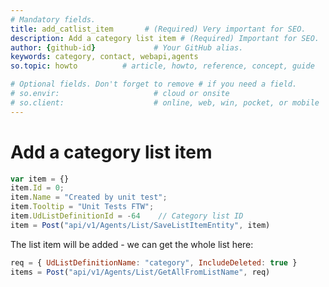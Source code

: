 ```yaml
---
# Mandatory fields.
title: add_catlist_item       # (Required) Very important for SEO.
description: Add a category list item # (Required) Important for SEO.
author: {github-id}             # Your GitHub alias.
keywords: category, contact, webapi,agents
so.topic: howto          # article, howto, reference, concept, guide

# Optional fields. Don't forget to remove # if you need a field.
# so.envir:                     # cloud or onsite
# so.client:                    # online, web, win, pocket, or mobile
---
```


# Add a category list item

```javascript
var item = {}
item.Id = 0;
item.Name = "Created by unit test";
item.Tooltip = "Unit Tests FTW";
item.UdListDefinitionId = -64    // Category list ID
item = Post("api/v1/Agents/List/SaveListItemEntity", item)
```

The list item will be added - we can get the whole list here:

```javascript
req = { UdListDefinitionName: "category", IncludeDeleted: true }
items = Post("api/v1/Agents/List/GetAllFromListName", req)
```
